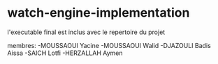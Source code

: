 # watch-engine-implementation

l'executable final est inclus avec le repertoire du projet

membres:
-MOUSSAOUI Yacine
-MOUSSAOUI Walid
-DJAZOULI Badis Aissa
-SAICH Lotfi
-HERZALLAH Aymen



